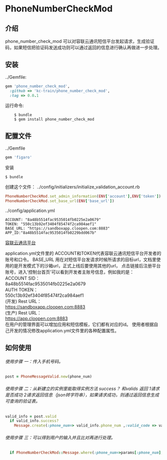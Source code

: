 # PhoneNumberCheckMod

## 介绍

phone_number_check_mod 可以对容联云通讯短信平台发起请求，生成验证码，如果短信把验证码发送成功则可以通过返回的信息进行确认再做进一步处理。

## 安装

../Gemfile:

```ruby
gem 'phone_number_check_mod', 
  :github => 'kc-train/phone_number_check_mod',
  :tag => 0.0.1
```

运行命令:
```
    $ bundle
    $ gem install phone_number_check_mod
```   
## 配置文件

../Gemfile
```ruby
gem 'figaro'  
```

安装
```
$ bundle
```
创建这个文件：
../config/initializers/initialize_validation_account.rb
```ruby
PhoneNumberCheckMod.set_admin_information(ENV['account'],ENV['token'])
PhoneNumberCheckMod.set_base_url(ENV['base_url'])
```
../config/application.yml
```ymal
ACCOUNT: "8a48b5514fac9535014fb0225e2a0679"
TOKEN: "550c13b92ef3404f85474f2ca984aef1"
BASE_URL: "https://sandboxapp.cloopen.com:8883"
APP_ID:"8a48b5514fac9535014fb0229bdd067b"
```
[容联云通讯平台](http://www.yuntongxun.com/)    

application.yml文件里的 ACCOUNT和TOKEN代表容联云通讯短信平台开发者的账号和口令。
BASE_URL 用在对短信平台发请求时候所请求的目标url，文档里使用的是开发模式下的沙箱url，正式上线后要使用其他的url，
点击链接后注册平台账号，进入'控制台首页'可以看到开发者主账号信息，例如我的是：     
ACCOUNT SID：    
8a48b5514fac9535014fb0225e2a0679   
AUTH TOKEN：   
550c13b92ef3404f85474f2ca984aef1     
(开发) Rest URL：   
https://sandboxapp.cloopen.com:8883   
(生产) Rest URL：   
https://app.cloopen.com:8883  
在用户的管理界面可以增加应用和短信模板，它们都有对应的id。
使用者根据自己开发的情况修改application.yml文件里的各种配置属性。
## 如何使用
###### 使用步骤 一：传入手机号码。
```ruby
post = PhoneMessageValid.new(phone_num) 
```
######  使用步骤 二：从新建立的实例里能取得实例方法 success？ 和valids 返回 1请求是否成功 2请求返回信息（json转字符串），如果请求成功，则通过返回信息生成可查询的验证表。
```ruby
valid_info = post.valid
  if valid_info.success?
    Message.create(:phone_num=> valid_info.phone_num ,:valid_code => valid_info.valid_code)
```
######  使用步骤 三：可以得到用户的输入并且比对再进行处理。
```ruby
  if PhoneNumberCheckMod::Message.where(:phone_num=>params[:phone_num],:valid_code => params[:valid_code]).blank?
```
